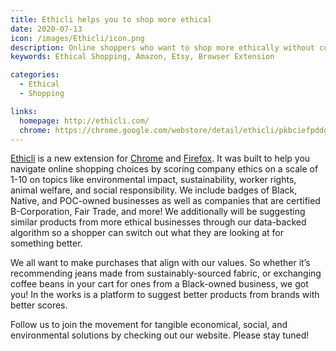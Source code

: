 ```yaml
---
title: Ethicli helps you to shop more ethical
date: 2020-07-13
icon: /images/Ethicli/icon.png
description: Online shoppers who want to shop more ethically without committing hours of research for each product they purchase
keywords: Ethical Shopping, Amazon, Etsy, Browser Extension

categories:
  - Ethical
  - Shopping

links:
  homepage: http://ethicli.com/
  chrome: https://chrome.google.com/webstore/detail/ethicli/pkbciefpddgopoopoffffnnfobiofagl
---
```


[Ethicli](http://ethicli.com/) is a new extension for [Chrome](https://chrome.google.com/webstore/detail/ethicli/pkbciefpddgopoopoffffnnfobiofagl) and [Firefox](https://addons.mozilla.org/en-US/firefox/addon/ethicli/). It was built to help you navigate online shopping choices by scoring company ethics on a scale of 1-10 on topics like environmental impact, sustainability, worker rights, animal welfare, and social responsibility. We include badges of Black, Native, and POC-owned businesses as well as companies that are certified B-Corporation, Fair Trade, and more! We additionally will be suggesting similar products from more ethical businesses through our data-backed algorithm so a shopper can switch out what they are looking at for something better.

We all want to make purchases that align with our values. So whether it’s recommending jeans made from sustainably-sourced fabric, or exchanging coffee beans in your cart for ones from a Black-owned business, we got you! In the works is a platform to suggest better products from brands with better scores.

Follow us to join the movement for tangible economical, social, and environmental solutions by checking out our website. Please stay tuned!
